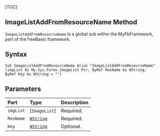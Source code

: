 [TOC]
## ImageListAddFromResourceName Method

`ImageListAddFromResourceName` Is a global sub within the MyFbFramework, part of the freeBasic framework.
## Syntax

```freeBasic
Sub ImageListAddFromResourceName Alias "ImageListAddFromResourceName" (imgList As My.Sys.Forms.ImageList Ptr, ByRef ResName As WString, ByRef Key As WString = "")
```

## Parameters

|Part|Type|Description|
| :------------ | :------------ | :------------ |
|`imgList`|[`ImageList`]|Required.|
|`ResName`|[`WString`]("https://www.freebasic.net/wiki/KeyPgWString")|Required.|
|`Key`|[`WString`]("https://www.freebasic.net/wiki/KeyPgWString")|Optional.|
